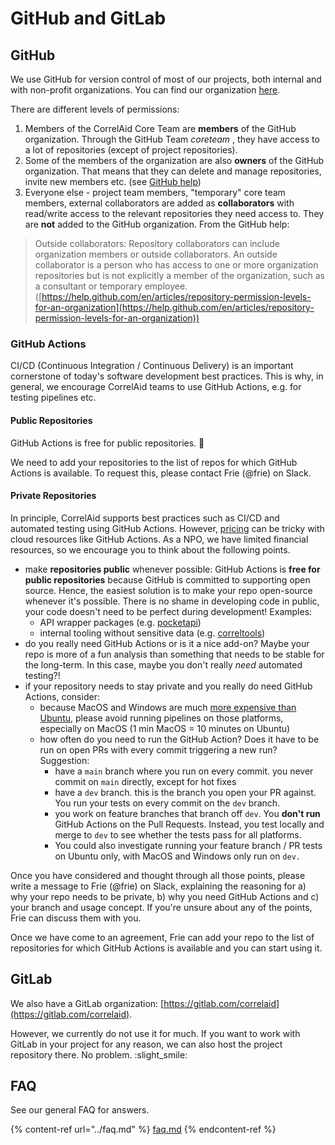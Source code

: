 # GitHub and GitLab

## GitHub

We use GitHub for version control of most of our projects, both internal and with non-profit organizations. You can find our organization [here](https://www.github.com/CorrelAid).

There are different levels of permissions:

1. Members of the CorrelAid Core Team are **members** of the GitHub organization. Through the GitHub Team _coreteam_ , they have access to a lot of repositories (except of project repositories).
2. Some of the members of the organization are also **owners** of the GitHub organization. That means that they can delete and manage repositories, invite new members etc. (see [GitHub help](https://help.github.com/en/articles/repository-permission-levels-for-an-organization))
3. Everyone else - project team members, "temporary" core team members, external collaborators are added as **collaborators** with read/write access to the relevant repositories they need access to. They are **not** added to the GitHub organization. From the GitHub help:

> Outside collaborators: Repository collaborators can include organization members or outside collaborators. An outside collaborator is a person who has access to one or more organization repositories but is not explicitly a member of the organization, such as a consultant or temporary employee. ([https://help.github.com/en/articles/repository-permission-levels-for-an-organization](https://help.github.com/en/articles/repository-permission-levels-for-an-organization))



### GitHub Actions

CI/CD (Continuous Integration / Continuous Delivery) is an important cornerstone of today's software development best practices. This is why, in general, we encourage CorrelAid teams to use GitHub Actions, e.g. for testing pipelines etc.&#x20;

#### Public Repositories

GitHub Actions is free for public repositories. :tada:

We need to add your repositories to the list of repos for which GitHub Actions is available. To request this, please contact Frie (@frie) on Slack.&#x20;

#### Private Repositories

In principle, CorrelAid supports best practices such as CI/CD and automated testing using GitHub Actions. However, [pricing](https://docs.github.com/en/billing/managing-billing-for-github-actions/about-billing-for-github-actions) can be tricky with cloud resources like GitHub Actions. As a NPO, we have limited financial resources, so we encourage you to think about the following points.

* make **repositories public** whenever possible: GitHub Actions is **free for public repositories** because GitHub is committed to supporting open source. Hence, the easiest solution is to make your repo open-source whenever it's possible. There is no shame in developing code in public, your code doesn't need to be perfect during development! Examples:
  * API wrapper packages (e.g. [pocketapi](https://github.com/correlaid/pocketapi))
  * internal tooling without sensitive data (e.g. [correltools](https://github.com/correlaid/correltools))
* do you really need GitHub Actions or is it a nice add-on? Maybe your repo is more of a fun analysis than something that needs to be stable for the long-term. In this case, maybe you don't really _need_ automated testing?!
* if your repository needs to stay private and you really do need GitHub Actions, consider:
  * because MacOS and Windows are much [more expensive than Ubuntu](https://docs.github.com/en/billing/managing-billing-for-github-actions/about-billing-for-github-actions#minute-multipliers), please avoid running pipelines on those platforms, especially on MacOS (1 min MacOS = 10 minutes on Ubuntu)
  * how often do you need to run the GitHub Action? Does it have to be run on open PRs with every commit triggering a new run? Suggestion:
    * have a `main` branch where you run on every commit. you never commit on `main` directly, except for hot fixes
    * have a `dev` branch. this is the branch you open your PR against. You run your tests on every commit on the `dev` branch.&#x20;
    * you work on feature branches that branch off `dev`. You **don't run** GitHub Actions on the Pull Requests. Instead, you test locally and merge to `dev` to see whether the tests pass for all platforms.
    * You could also investigate running your feature branch / PR tests on Ubuntu only, with MacOS and Windows only run on `dev.`&#x20;

Once you have considered and thought through all those points, please write a message to Frie (@frie) on Slack, explaining the reasoning for a) why your repo needs to be private, b) why you need GitHub Actions and c) your branch and usage concept. If you're unsure about any of the points, Frie can discuss them with you.

Once we have come to an agreement, Frie can add your repo to the list of repositories for which GitHub Actions is available and you can start using it.&#x20;

## GitLab

We also have a GitLab organization: [https://gitlab.com/correlaid](https://gitlab.com/correlaid).

However, we currently do not use it for much. If you want to work with GitLab in your project for any reason, we can also host the project repository there. No problem. :slight\_smile:

## FAQ

See our general FAQ for answers.

{% content-ref url="../faq.md" %}
[faq.md](../faq.md)
{% endcontent-ref %}
